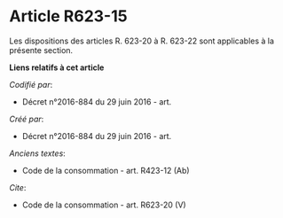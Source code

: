 # Article R623-15

Les dispositions des articles R. 623-20 à R. 623-22 sont applicables à la présente section.

**Liens relatifs à cet article**

_Codifié par_:

  - Décret n°2016-884 du 29 juin 2016 - art.

_Créé par_:

  - Décret n°2016-884 du 29 juin 2016 - art.

_Anciens textes_:

  - Code de la consommation - art. R423-12 (Ab)

_Cite_:

  - Code de la consommation - art. R623-20 (V)

